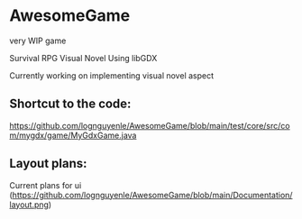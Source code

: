 # AwesomeGame
very WIP game

Survival RPG Visual Novel
Using libGDX

Currently working on implementing visual novel aspect

## Shortcut to the code:
https://github.com/lognguyenle/AwesomeGame/blob/main/test/core/src/com/mygdx/game/MyGdxGame.java

## Layout plans:
Current plans for ui
(https://github.com/lognguyenle/AwesomeGame/blob/main/Documentation/layout.png)
